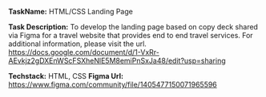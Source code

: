<b>TaskName:</b> HTML/CSS Landing Page

<b>Task Description:</b> To develop the landing page based on copy deck shared via Figma for a travel website that provides end to end travel services.
For additional information, please visit the url. <br/>
https://docs.google.com/document/d/1-VxRr-AEvkjz2gDXEnWScFSXheNlE5M8emiPnSxJa48/edit?usp=sharing

<b>Techstack:</b> HTML, CSS
<b>Figma Url:</b> https://www.figma.com/community/file/1405477150071965596
